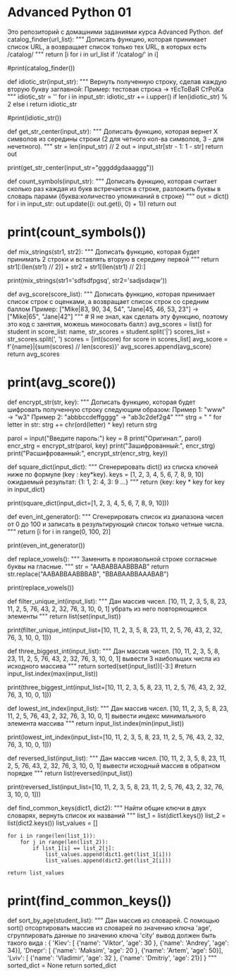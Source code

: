 # Advanced Python 01
Это репозиторий с домашними заданиями курса Advanced Python.
def catalog_finder(url_list):
    """
    Дописать функцию, которая принимает список URL, а возвращает
    список только тех URL, в которых есть /catalog/
    """
    return [i for i in url_list if '/catalog/' in i]

#print(catalog_finder())





def idiotic_str(input_str):
    """
    Вернуть полученную строку, сделав каждую вторую букву заглавной:
    Пример: тестовая строка -> тЕсТоВаЯ СтРоКа
    """
    idiotic_str = ''
    for i in input_str:
        idiotic_str += i.upper() if len(idiotic_str) % 2 else i
    return idiotic_str

#print(idiotic_str())


def get_str_center(input_str):
    """
    Дописать функцию, которая вернет Х символов из середины строки
    (2 для четного кол-ва символов, 3 - для нечетного).
    """
    str = len(input_str) // 2
    out = input_str[str - 1: 1 - str]
    return out


print(get_str_center(input_str="gggddgdaaaggg"))


def count_symbols(input_str):
    """
    Дописать функцию, которая считает сколько раз каждая из букв
    встречается в строке, разложить буквы в словарь парами
    {буква:количество упоминаний в строке}
    """
    out = dict()
    for i in input_str:
        out.update({i: out.get(i, 0) + 1})
    return out

# print(count_symbols())


def mix_strings(str1, str2):
    """
    Дописать функцию, которая будет принимать 2 строки и вставлять вторую
    в середину первой
    """
    return str1[:(len(str1) // 2)] + str2 + str1[(len(str1) // 2):]


print(mix_strings(str1='sdfsdfpgsq', str2='sadjsdaqw'))


def avg_score(score_list):
    """
    Дописать функцию, которая принимает список строк с оценками, а возвращает
    список строк со средним баллом
    Пример: ["Mike|83, 90, 34, 54", "Jane|45, 46, 53, 23"] ->
    ["Mike|65", "Jane|42"]
    """
    # Я не знал, как сделать эту функцию, поэтому это код с занятия, можешь миносовать балл:)
    avg_scores = list()
    for student in score_list:
        name, str_scores = student.split('|')
        scores_list = str_scores.split(', ')
        scores = [int(score) for score in scores_list]
        avg_score = f'{name}|{sum(scores) // len(scores)}'
        avg_scores.append(avg_score)
    return avg_scores

# print(avg_score())


def encrypt_str(str, key):
    """
    Дописать функцию, которая будет шифровать полученную строку следующим
    образом:
    Пример 1: "www" -> "w3"
    Пример 2: "abbbccdeffgggg" -> "ab3c2def2g4"
    """
    strg = " "
    for letter in str:
        strg += chr(ord(letter) ^ key)
    return strg


parol = input("Введите пароль:")
key = 8
print("Оригинал:", parol)
encr_strg = encrypt_str(parol, key)
print("Зашифрованный:", encr_strg)
print("Расшифрованный:", encrypt_str(encr_strg, key))


def square_dict(input_dict):
    """
    Сгенерировать dict() из списка ключей ниже по формуле (key : key*key).
    keys = [1, 2, 3, 4, 5, 6, 7, 8, 9, 10]
    ожидаемый результат: {1: 1, 2: 4, 3: 9 …}
    """
    return {key: key * key for key in input_dict}


print(square_dict(input_dict=[1, 2, 3, 4, 5, 6, 7, 8, 9, 10]))


def even_int_generator():
    """
    Сгенерировать список из диапазона чисел от 0 до 100 и записать
    в результирующий список только четные числа.
    """
    return [i for i in range(0, 100, 2)]


print(even_int_generator())


def replace_vowels():
    """
    Заменить в произвольной строке согласные буквы на гласные.
    """
    str = "AABABBAABBBAB"
    return str.replace("AABABBAABBBAB", "BBABAABBAAABAB")


print(replace_vowels())


def filter_unique_int(input_list):
    """
    Дан массив чисел.
    [10, 11, 2, 3, 5, 8, 23, 11, 2, 5, 76, 43, 2, 32, 76, 3, 10, 0, 1]
    убрать из него повторяющиеся элементы
    """
    return list(set(input_list))


print(filter_unique_int(input_list=[10, 11, 2, 3, 5, 8, 23, 11, 2, 5, 76, 43, 2, 32, 76, 3, 10, 0, 1]))


def three_biggest_int(input_list):
    """
    Дан массив чисел.
    [10, 11, 2, 3, 5, 8, 23, 11, 2, 5, 76, 43, 2, 32, 76, 3, 10, 0, 1]
    вывести 3 наибольших числа из исходного массива
    """
    return sorted(set(input_list))[-3:]
    #return input_list.index(max(input_list))

print(three_biggest_int(input_list=[10, 11, 2, 3, 5, 8, 23, 11, 2, 5, 76, 43, 2, 32, 76, 3, 10, 0, 1]))


def lowest_int_index(input_list):
    """
    Дан массив чисел.
    [10, 11, 2, 3, 5, 8, 23, 11, 2, 5, 76, 43, 2, 32, 76, 3, 10, 0, 1]
    вывести индекс минимального элемента массива
    """
    return input_list.index(min(input_list))


print(lowest_int_index(input_list=[10, 11, 2, 3, 5, 8, 23, 11, 2, 5, 76, 43, 2, 32, 76, 3, 10, 0, 1]))


def reversed_list(input_list):
    """
    Дан массив чисел.
    [10, 11, 2, 3, 5, 8, 23, 11, 2, 5, 76, 43, 2, 32, 76, 3, 10, 0, 1]
    вывести исходный массив в обратном порядке
    """
    return list(reversed(input_list))


print(reversed_list(input_list=[10, 11, 2, 3, 5, 8, 23, 11, 2, 5, 76, 43, 2, 32, 76, 3, 10, 0, 1]))


def find_common_keys(dict1, dict2):
    """
    Найти общие ключи в двух словарях, вернуть список их названий
    """
    list_1 = list(dict1.keys())
    list_2 = list(dict2.keys())
    list_values = []

    for i in range(len(list_1)):
        for j in range(len(list_2)):
            if list_1[i] == list_2[j]:
                list_values.append(dict1.get(list_1[i]))
                list_values.append(dict2.get(list_2[i]))

    return list_values

# print(find_common_keys())


def sort_by_age(student_list):
    """
    Дан массив из словарей. C помощью sort() отсортировать массив из словарей
    по значению ключа 'age', сгруппировать данные по значению ключа 'city'
    вывод должен быть такого вида :
        {
           'Kiev': [ {'name': 'Viktor', 'age': 30 },
                        {'name': 'Andrey', 'age': 34}],
           'Dnepr': [ {'name': 'Maksim', 'age': 20 },
                           {'name': 'Artem', 'age': 50}],
           'Lviv': [ {'name': 'Vladimir', 'age': 32 },
                        {'name': 'Dmitriy', 'age': 21}]
        }
    """
    sorted_dict = None
    return sorted_dict
